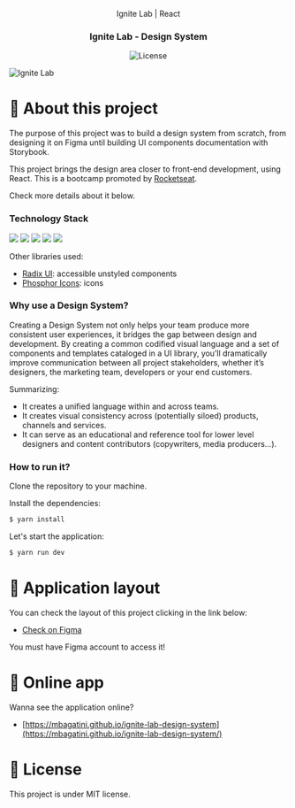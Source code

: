 <p align="center">Ignite Lab | React</p>

<h3 align="center">
  Ignite Lab - Design System
</h3>

<p align="center">
  <img alt="License" src="https://img.shields.io/badge/license-MIT-%2304D361">
</p>

<img alt="Ignite Lab" src="https://user-images.githubusercontent.com/17517028/195744160-277482af-aa77-47ad-a27d-84d5fecd529e.png" />

# 📘 About this project

The purpose of this project was to build a design system from scratch, from designing it on Figma until building UI components documentation with Storybook. 

This project brings the design area closer to front-end development, using React. This is a bootcamp promoted by [Rocketseat](https://rocketseat.com.br).

Check more details about it below.


### Technology Stack

<p align="left">
  <img src="https://img.shields.io/badge/TypeScript-007ACC?style=for-the-badge&logo=typescript&logoColor=white" />
  <img src="https://img.shields.io/badge/React-20232A?style=for-the-badge&logo=react&logoColor=61DAFB" />
  <img src="https://img.shields.io/badge/Vite-B73BFE?style=for-the-badge&logo=vite&logoColor=FFD62E" />
  <img src="https://img.shields.io/badge/Tailwind_CSS-38B2AC?style=for-the-badge&logo=tailwind-css&logoColor=white" />
  <img src="https://img.shields.io/badge/Storybook-ff4785?style=for-the-badge&logo=storybook&logoColor=white" />
</p>

 Other libraries used:
 - [Radix UI](https://www.radix-ui.com): accessible unstyled components
 - [Phosphor Icons](https://phosphoricons.com/): icons
 

### Why use a Design System?

Creating a Design System not only helps your team produce more consistent user experiences, it bridges the gap between design and development. 
By creating a common codified visual language and a set of components and templates cataloged in a UI library, you’ll dramatically improve communication between all project stakeholders, whether it’s designers, the marketing team, developers or your end customers.

Summarizing:
- It creates a unified language within and across teams.
- It creates visual consistency across (potentially siloed) products, channels and services.
- It can serve as an educational and reference tool for lower level designers and content contributors (copywriters, media producers…).

### How to run it?

Clone the repository to your machine.

Install the dependencies:

```bash
$ yarn install
```

Let's start the application:
```bash
$ yarn run dev
```

# 🎨 Application layout

You can check the layout of this project clicking in the link below:

 - [Check on Figma](https://www.figma.com/file/4U74neSmOvCVlN8ODRQN8e/Ignite-Lab-Design-System?node-id=1%3A2)

You must have Figma account to access it!

# 🚀 Online app

Wanna see the application online? 

- [https://mbagatini.github.io/ignite-lab-design-system](https://mbagatini.github.io/ignite-lab-design-system/)


# 📝 License

This project is under MIT license.
